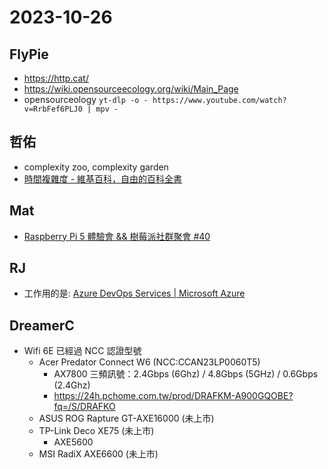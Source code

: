 # 2023-10-26


## FlyPie

- https://http.cat/
- https://wiki.opensourceecology.org/wiki/Main_Page
- opensourceology
`yt-dlp -o - https://www.youtube.com/watch?v=RrbFef6PLJ0 | mpv -`


## 哲佑

- complexity zoo, complexity garden
- [時間複雜度 - 維基百科，自由的百科全書](https://zh.wikipedia.org/zh-tw/%E6%97%B6%E9%97%B4%E5%A4%8D%E6%9D%82%E5%BA%A6)


## Mat

- [Raspberry Pi 5 體驗會 && 樹莓派社群聚會 #40](https://raspberrypi-tw-bdfa45.kktix.cc/events/meetup40)


## RJ

- 工作用的是: [Azure DevOps Services | Microsoft Azure](https://azure.microsoft.com/en-us/products/devops)

## DreamerC

- Wifi 6E 已經過 NCC 認證型號
    - Acer Predator Connect W6 (NCC:CCAN23LP0060T5) 
        - AX7800 三頻訊號：2.4Gbps (6Ghz) / 4.8Gbps (5GHz) / 0.6Gbps (2.4Ghz)
        - https://24h.pchome.com.tw/prod/DRAFKM-A900GQOBE?fq=/S/DRAFKO
    - ASUS ROG Rapture GT-AXE16000 (未上市)
    - TP-Link Deco XE75 (未上市)
        - AXE5600
    - MSI RadiX AXE6600 (未上市)
